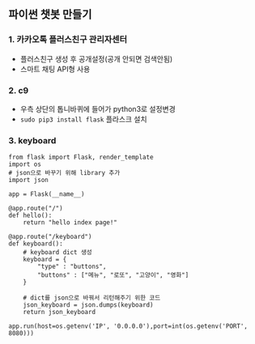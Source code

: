 ## 파이썬 챗봇 만들기

### 1. 카카오톡 플러스친구 관리자센터

- 플러스친구 생성 후 공개설정(공개 안되면 검색안됨)
- 스마트 채팅 API형 사용

### 2. c9 

- 우측 상단의 톱니바퀴에 들어가 python3로 설정변경
- `sudo pip3 install flask` 플라스크 설치

### 3. keyboard

```python3
from flask import Flask, render_template
import os
# json으로 바꾸기 위해 library 추가
import json

app = Flask(__name__)

@app.route("/")
def hello():
    return "hello index page!"

@app.route("/keyboard")
def keyboard():
    # keyboard dict 생성
    keyboard = {
        "type" : "buttons",
        "buttons" : ["메뉴", "로또", "고양이", "영화"]
    }
    
    # dict를 json으로 바꿔서 리턴해주기 위한 코드
    json_keyboard = json.dumps(keyboard)
    return json_keyboard
    
app.run(host=os.getenv('IP', '0.0.0.0'),port=int(os.getenv('PORT', 8080)))

```
